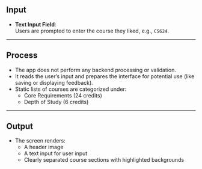 ## Input

- **Text Input Field**:  
  Users are prompted to enter the course they liked, e.g., `CS624`.

---

## Process

- The app does not perform any backend processing or validation.
- It reads the user’s input and prepares the interface for potential use (like saving or displaying feedback).
- Static lists of courses are categorized under:
  - Core Requirements (24 credits)
  - Depth of Study (6 credits)

---

## Output

- The screen renders:
  - A header image
  - A text input for user input
  - Clearly separated course sections with highlighted backgrounds

